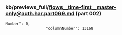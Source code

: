 ### kb/previews_full/flows__time-first__master-only@auth.har.part069.md (part 002)

```md
Number": 0,
                  "columnNumber": 13168
          
```

```
